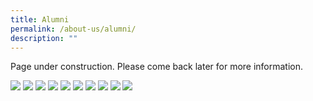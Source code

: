```yaml
---
title: Alumni
permalink: /about-us/alumni/
description: ""
---
```

Page under construction. 
Please come back later for more information.


![](/images/GMSS_A3-Posters_Alumni_ver2_Page_01.jpg)
![](/images/GMSS_A3-Posters_Alumni_ver2_Page_02.jpg)
![](/images/GMSS_A3-Posters_Alumni_ver2_Page_03.jpg)
![](/images/GMSS_A3-Posters_Alumni_ver2_Page_04.jpg)
![](/images/GMSS_A3-Posters_Alumni_ver2_Page_05.jpg)
![](/images/GMSS_A3-Posters_Alumni_ver2_Page_06.jpg)
![](/images/GMSS_A3-Posters_Alumni_ver2_Page_07.jpg)
![](/images/GMSS_A3-Posters_Alumni_ver2_Page_08.jpg)
![](/images/GMSS_A3-Posters_Alumni_ver2_Page_09-5.jpg)
![](/images/GMSS_A3-Posters_Alumni_ver2_Page_10.jpg)